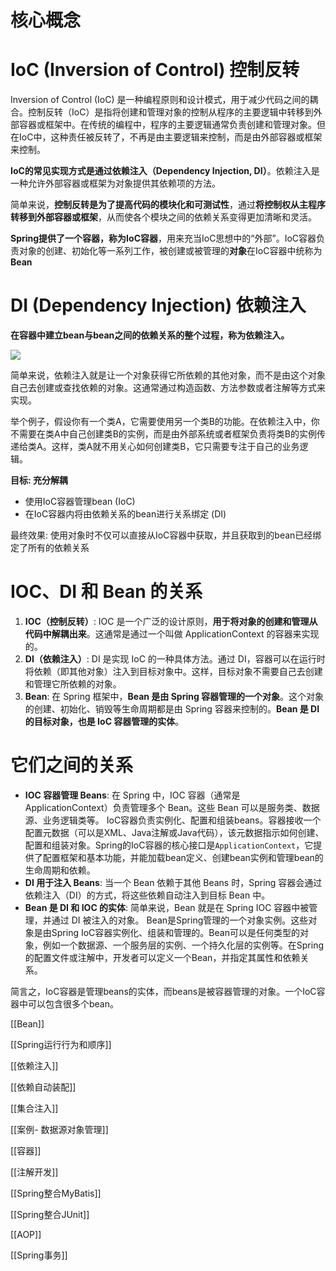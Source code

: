 # 核心概念

# IoC (Inversion of Control) 控制反转

Inversion of Control (IoC) 是一种编程原则和设计模式，用于减少代码之间的耦合。控制反转（IoC）是指将创建和管理对象的控制从程序的主要逻辑中转移到外部容器或框架中。在传统的编程中，程序的主要逻辑通常负责创建和管理对象。但在IoC中，这种责任被反转了，不再是由主要逻辑来控制，而是由外部容器或框架来控制。

**IoC的常见实现方式是通过依赖注入（Dependency Injection, DI）**。依赖注入是一种允许外部容器或框架为对象提供其依赖项的方法。

简单来说，**控制反转是为了提高代码的模块化和可测试性**，通过**将控制权从主程序转移到外部容器或框架**，从而使各个模块之间的依赖关系变得更加清晰和灵活。

**Spring提供了一个容器，称为IoC容器**，用来充当IoC思想中的“外部”。IoC容器负责对象的创建、初始化等一系列工作，被创建或被管理的**对象**在IoC容器中统称为**Bean**

# DI (Dependency Injection) 依赖注入

**在容器中建立bean与bean之间的依赖关系的整个过程，称为依赖注入。**

[![](https://cdn.nlark.com/yuque/0/2023/png/38953059/1696220560154-1d71ad44-cfdd-4e2a-a42f-b3f77c9ac89c.png)](https://cdn.nlark.com/yuque/0/2023/png/38953059/1696220560154-1d71ad44-cfdd-4e2a-a42f-b3f77c9ac89c.png)

简单来说，依赖注入就是让一个对象获得它所依赖的其他对象，而不是由这个对象自己去创建或查找依赖的对象。这通常通过构造函数、方法参数或者注解等方式来实现。

举个例子，假设你有一个类A，它需要使用另一个类B的功能。在依赖注入中，你不需要在类A中自己创建类B的实例，而是由外部系统或者框架负责将类B的实例传递给类A。这样，类A就不用关心如何创建类B，它只需要专注于自己的业务逻辑。

**目标: 充分解耦**

- 使用IoC容器管理bean (IoC)
- 在IoC容器内将由依赖关系的bean进行关系绑定 (DI)

最终效果: 使用对象时不仅可以直接从IoC容器中获取，并且获取到的bean已经绑定了所有的依赖关系

# IOC、DI 和 Bean 的关系

1. **IOC（控制反转）**: IOC 是一个广泛的设计原则，**用于将对象的创建和管理从代码中解耦出来**。这通常是通过一个叫做 ApplicationContext 的容器来实现的。
2. **DI（依赖注入）**: DI 是实现 IoC 的一种具体方法。通过 DI，容器可以在运行时将依赖（即其他对象）注入到目标对象中。这样，目标对象不需要自己去创建和管理它所依赖的对象。
3. **Bean**: 在 Spring 框架中，**Bean 是由 Spring 容器管理的一个对象**。这个对象的创建、初始化、销毁等生命周期都是由 Spring 容器来控制的。**Bean 是 DI 的目标对象，也是 IoC 容器管理的实体**。

# 它们之间的关系

- **IOC 容器管理 Beans**: 在 Spring 中，IOC 容器（通常是 ApplicationContext）负责管理多个 Bean。这些 Bean 可以是服务类、数据源、业务逻辑类等。 IoC容器负责实例化、配置和组装beans。容器接收一个配置元数据（可以是XML、Java注解或Java代码），该元数据指示如何创建、配置和组装对象。Spring的IoC容器的核心接口是`ApplicationContext`，它提供了配置框架和基本功能，并能加载bean定义、创建bean实例和管理bean的生命周期和依赖。
- **DI 用于注入 Beans**: 当一个 Bean 依赖于其他 Beans 时，Spring 容器会通过依赖注入（DI）的方式，将这些依赖自动注入到目标 Bean 中。
- **Bean 是 DI 和 IOC 的实体**: 简单来说，Bean 就是在 Spring IOC 容器中被管理，并通过 DI 被注入的对象。 Bean是Spring管理的一个对象实例。这些对象是由Spring IoC容器实例化、组装和管理的。Bean可以是任何类型的对象，例如一个数据源、一个服务层的实例、一个持久化层的实例等。在Spring的配置文件或注解中，开发者可以定义一个Bean，并指定其属性和依赖关系。

简言之，IoC容器是管理beans的实体，而beans是被容器管理的对象。一个IoC容器中可以包含很多个bean。

[[Bean]]

[[Spring运行行为和顺序]]

[[依赖注入]]

[[依赖自动装配]]

[[集合注入]]

[[案例- 数据源对象管理]]

[[容器]]

[[注解开发]]

[[Spring整合MyBatis]]

[[Spring整合JUnit]]

[[AOP]]

[[Spring事务]]